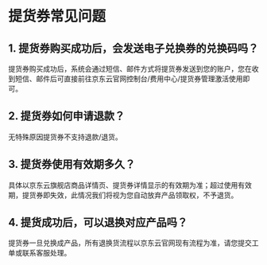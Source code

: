 # 提货券常见问题

## 1. 提货券购买成功后，会发送电子兑换券的兑换码吗？
提货券购买成功后，系统会通过短信、邮件方式将提货券发送到您的账户，您在收到短信、邮件后可直接前往京东云官网控制台/费用中心/提货券管理激活使用即可。

## 2. 提货券如何申请退款？
无特殊原因提货券不支持退款/退货。

## 3. 提货券使用有效期多久？
具体以京东云旗舰店商品详情页、提货券详情显示的有效期为准；超过使用有效期，提货券即失效，此情况我们将视为您自动放弃产品领取权，不予退货。

## 4. 提货成功后，可以退换对应产品吗？
提货券一旦兑换成产品，所有退换货流程以京东云官网现有流程为准，请您提交工单或联系客服处理。

